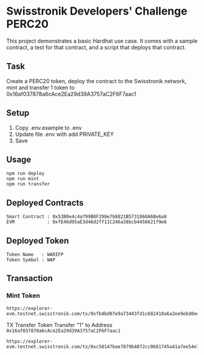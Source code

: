 # Swisstronik Developers' Challenge PERC20

This project demonstrates a basic Hardhat use case. It comes with a sample contract, a test for that contract, and a script that deploys that contract.

## Task

Create a PERC20 token, deploy the contract to the Swisstronik network, mint and transfer 1 token to 0x16af037878a6cAce2Ea29d39A3757aC2F6F7aac1

## Setup

1. Copy .env.example to .env
2. Update file .env with add PRIVATE_KEY
3. Save

## Usage

```shell
npm run deploy
npm run mint
npm run transfer
```

## Deployed Contracts

```
Smart Contract : 0x53B0e4c4a799B8F298e7b8821B5731860A6Be6a8
EVM            : 0xfE46d95aE3d46d2ff11C246a38bcb4456621f9e6
```

## Deployed Token

```
Token Name   : WARIFP
Token Symbol : WAP
```

## Transaction

### Mint Token

```
https://explorer-evm.testnet.swisstronik.com/tx/0xfb4bd07e9a73443fd1c682418a6a2ee9ebd0edf2705516f9e602241c08afe36c
```

TX Transfer
Token Transfer "1" to Address ```0x16af037878a6cAce2Ea29d39A3757aC2F6F7aac1```

```
https://explorer-evm.testnet.swisstronik.com/tx/0xc50147bae7879b4072cc0681745a41a7ee54e7fca25814fdb614e3673cc951f3
```
